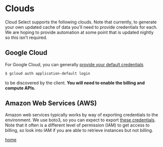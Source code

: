 # Clouds

Cloud Select supports the following clouds. Note that currently, to generate your own updated cache of
data you'll need to provide credentials for each. We are hoping to provide automation at some point
that is updated nightly so this isn't required.

## Google Cloud

For Google Cloud, you can generally [provide your default credentials](https://cloud.google.com/docs/authentication/client-libraries)

```bash
$ gcloud auth application-default login
```

to be discovered by the client. **You will need to enable the billing and compute APIs.**

## Amazon Web Services (AWS)

Amazon web services typically works by way of exporting credentials to the environment.
We use boto3, so you can expect to export [these credentials](https://boto3.amazonaws.com/v1/documentation/api/latest/guide/credentials.html#environment-variables).
Note that it often is a different level of permission (IAM) to get access to billing,
so look into IAM if you are able to retrieve instances but not billing.

[home](/README.md#cloud-select)

